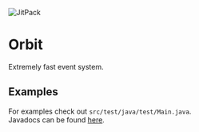 ![JitPack](https://img.shields.io/jitpack/v/github/MeteorDevelopment/orbit)

# Orbit  
Extremely fast event system.

## Examples
For examples check out `src/test/java/test/Main.java`.  
Javadocs can be found [here](https://javadoc.jitpack.io/com/github/MeteorDevelopment/orbit/0.1.2/javadoc/).
